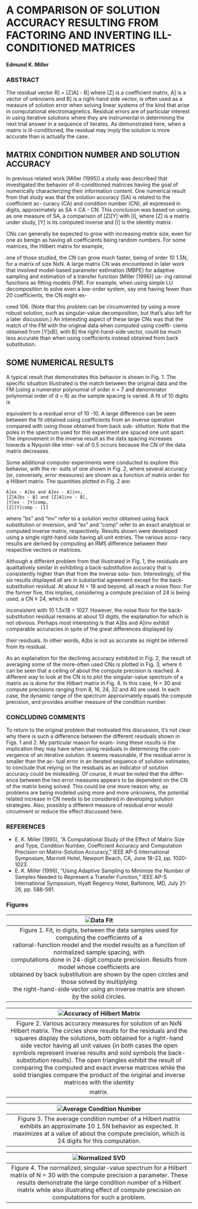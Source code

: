 # A COMPARISON OF SOLUTION ACCURACY RESULTING FROM FACTORING AND INVERTING ILL-CONDITIONED MATRICES

#### Edmund K. Miller

### ABSTRACT

The residual vector R] = [Z]A] - B] where [Z] is a coefficient matrix, A] is a vector of unknowns and
B] is a right-hand side vector, is often used as a measure of solution error when solving linear
systems of the kind that arise in computational electromagnetics. Residual errors are of particular
interest in using iterative solutions where they are instrumental in determining the next trial answer
in a sequence of iterates. As demonstrated here, when a matrix is ill-conditioned, the residual
may imply the solution is more accurate than is actually the case.

## MATRIX CONDITION NUMBER AND SOLUTION ACCURACY

In previous related work [Miller (1995)] a study was described that investigated the behavior of
ill-conditioned matrices having the goal of numerically characterizing their information content. One
numerical result from that study was that the solution accuracy (SA) is related to the coefficient ac-
curacy (CA) and condition number (CN), all expressed in digits, approximately as SA ≤ CA -
CN. This conclusion was based on using, as one measure of SA, a comparison of [Z][Y] with [I],
where [Z] is a matrix under study, [Y] is its computed inverse and [I] is the identity matrix.

CNs can generally be expected to grow with increasing matrix size, even for one as benign as
having all coefficients being random numbers. For some matrices, the Hilbert matrix for example,

one of those studied, the CN can grow much faster, being of order 10 1.5N, for a matrix of size
NxN. A large matrix CN was encountered in later work that involved model-based parameter
estimation (MBPE) for adaptive sampling and estimation of a transfer function [Miller (1996)] us-
ing rational functions as fitting models (FM). For example, when using simple LU decomposition
to solve even a low-order system, say one having fewer than 20 coefficients, the CN might ex-

ceed 106. (Note that this problem can be circumvented by using a more robust solution, such as
singular-value decomposition, but that’s also left for a later discussion.) An interesting aspect of
these large CNs was that the match of the FM with the original data when computed using coeffi-
cients obtained from [Y]xB], with B] the right-hand-side vector, could be much less accurate than
when using coefficients instead obtained from back substitution.


## SOME NUMERICAL RESULTS

A typical result that demonstrates this behavior is shown in Fig. 1. The specific situation illustrated
is the match between the original data and the FM (using a numerator polynomial of order n = 7
and denominator polynomial order of d = 6) as the sample spacing is varied. A fit of 10 digits is

equivalent to a residual error of 10 -10. A large difference can be seen between the fit obtained
using coefficients from an inverse operation compared with using those obtained from back sub-
stitution. Note that the poles in the spectrum used for this experiment are spaced one unit apart.
The improvement in the inverse result as the data spacing increases towards a Nyquist-like inter-
val of 0.5 occurs because the CN of the data matrix decreases.

Some additional computer experiments were conducted to explore this behavior, with the re-
sults of one shown in Fig. 2, where several accuracy (or, conversely, error measures) are shown
as a function of matrix order for a Hilbert matrix. The quantities plotted in Fig. 2 are:

```
A]ex - A]bs and A]ex - A]inv,
[Z]A]bs - B] and [Z]A]inv - B],
[Y]ex - [Y]comp,
[Z][Y]comp - [I]
```
where “bs” and “inv” refer to a solution vector obtained using back substitution or inversion, and
“ex” and “comp” refer to an exact analytical or computed inverse matrix, respectively. Results
shown were developed using a single right-hand side having all unit entries. The various accu-
racy results are derived by computing an RMS difference between their respective vectors or
matrices.

Although a different problem from that illustrated in Fig. 1, the residuals are qualitatively similar in
exhibiting a back-substitution accuracy that is consistently higher than that from the inverse solu-
tion. Interestingly, of the six results displayed all are in substantial agreement except for the
back-substitution residual. At about N = 18 and beyond, all reach a noise floor. For the former
five, this implies, considering a compute precision of 24 is being used, a CN ≥ 24, which is not

inconsistent with 10 1.5x18 = 1027. However, the noise floor for the back-substitution residual
remains at about 13 digits, the explanation for which is not obvious. Perhaps most interesting is
that A]bs and A]inv exhibit comparable accuracies in spite of the great differences displayed by

their residuals. In other words, A]bs is not as accurate as might be inferred from its residual.

As an explanation for the declining accuracy exhibited in Fig. 2, the result of averaging some of
the more-often used CNs is plotted in Fig. 3, where it can be seen that a ceiling of about the
compute precision is reached. A different way to look at the CN is to plot the singular-value
spectrum of a matrix as is done for the Hilbert matrix in Fig. 4. In this case, N = 30 and compute
precisions ranging from 8, 16, 24, 32 and 40 are used. In each case, the dynamic range of the
spectrum approximately equals the compute precision, and provides another measure of the
condition number.

### CONCLUDING COMMENTS
To return to the original problem that motivated this discussion, it’s not clear why there is such a
difference between the different residuals shown in Figs. 1 and 2. My particular reason for exam-
ining these results is the implication they may have when using residuals in determining the con-
vergence of an iterative solution. It seems reasonable, if the residual error is smaller than the ac-
tual error in an iterated sequence of solution estimates, to conclude that relying on the residuals as
an indicator of solution accuracy could be misleading. Of course, it must be noted that the differ-
ence between the two error measures appears to be dependent on the CN of the matrix being
solved. This could be one more reason why, as problems are being modeled using more and
more unknowns, the potential related increase in CN needs to be considered in developing
solution strategies. Also, possibly a different measure of residual error would circumvent or reduce
the effect discussed here.

### REFERENCES

 * E. K. Miller (1995), “A Computational Study of the Effect of Matrix Size and Type, Condition
   Number, Coefficient Accuracy and Computation Precision on Matrix-Solution Accuracy,” IEEE
   AP-S International Symposium, Marriott Hotel, Newport Beach, CA, June 18-23, pp. 1020-
   1023.
 * E. K. Miller (1996), “Using Adaptive Sampling to Minimize the Number of Samples Needed to
   Represent a Transfer Function,” IEEE AP-S International Symposium, Hyatt Regency Hotel,
   Baltimore, MD, July 21-26, pp. 588-591.

### Figures

|![Data Fit](./A_Comparison_Of_Solution_Accuracy/Fig1.png)|
|:---:|
|Figure 1. Fit, in digits, between the data samples used for computing the coefficients of a<br>rational-function model and the model results as a function of normalized sample spacing, with<br>computations done in 24-digit compute precision. Results from model whose coefficients are<br>obtained by back substitution are shown by the open circles and those solved by multiplying<br>the right-hand-side vector using an inverse matrix are shown by the solid circles.|

|![Accuracy of Hilbert Matrix](./A_Comparison_Of_Solution_Accuracy/Fig2.png)|
|:---:|
|Figure 2. Various accuracy measures for solution of an NxN Hilbert matrix. The circles show results for the residuals and the squares display the solutions, both obtained for a right-hand side vector having all unit values (in both cases the open symbols represent inverse results and sold symbols the back-substitution results). The open triangles exhibit the result of comparing the computed and exact inverse matrices while the solid triangles compare the product of the original and inverse matrices with the identity
matrix.|

|![Average Condition Number](./A_Comparison_Of_Solution_Accuracy/Fig3.png)|
|:---:|
|Figure 3. The average condition number of a Hilbert matrix exhibits an approximate 10 1.5N behavior as expected. It maximizes at a value of about the compute precision, which is 24 digits for this computation.|

|![Normalized SVD](./A_Comparison_Of_Solution_Accuracy/Fig4.png)|
|:---:|
|Figure 4. The normalized, singular-value spectrum for a Hilbert matrix of N = 30 with the compute precision a parameter. These results demonstrate the large condition number of a Hilbert matrix while also illustrating effect of compute precision on computations for such a problem.|
